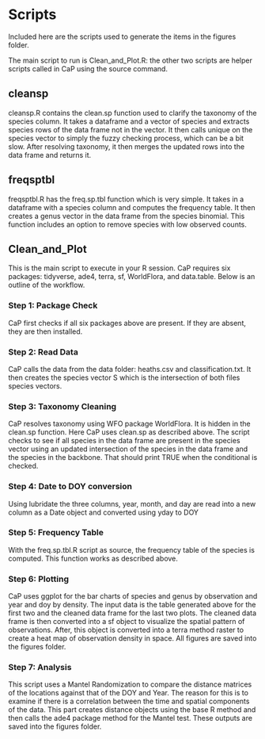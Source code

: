 # Scripts

Included here are the scripts used to generate the items in the figures folder.

The main script to run is Clean_and_Plot.R: the other two scripts are helper scripts called in CaP using the source command.

## cleansp
cleansp.R contains the clean.sp function used to clarify the taxonomy of the species column. It takes a dataframe and a vector of species and extracts species rows of the data frame not in the vector. It then calls unique on the species vector to simply the fuzzy checking process, which can be a bit slow. After resolving taxonomy, it then merges the updated rows into the data frame and returns it.

## freqsptbl
freqsptbl.R has the freq.sp.tbl function which is very simple. It takes in a dataframe with a species column and computes the frequency table. It then creates a genus vector in the data frame from the species binomial. This function includes an option to remove species with low observed counts.

## Clean_and_Plot
This is the main script to execute in your R session. CaP requires six packages: tidyverse, ade4, terra, sf, WorldFlora, and data.table. Below is an outline of the workflow.

### Step 1: Package Check
CaP first checks if all six packages above are present. If they are absent, they are then installed.

### Step 2: Read Data
CaP calls the data from the data folder: heaths.csv and classification.txt. It then creates the species vector S which is the intersection of both files species vectors.

### Step 3: Taxonomy Cleaning
CaP resolves taxonomy using WFO package WorldFlora. It is hidden in the clean.sp function. Here CaP uses clean.sp as described above. The script checks to see if all species in the data frame are present in the species vector using an updated intersection of the species in the data frame and the species in the backbone. That should print TRUE when the conditional is checked.

### Step 4: Date to DOY conversion
Using lubridate the three columns, year, month, and day are read into a new column as a Date object and converted using yday to DOY

### Step 5: Frequency Table
With the freq.sp.tbl.R script as source, the frequency table of the species is computed. This function works as described above.

### Step 6: Plotting
CaP uses ggplot for the bar charts of species and genus by observation and year and doy by density. The input data is the table generated above for the first two and the cleaned data frame for the last two plots. The cleaned data frame is then converted into a sf object to visualize the spatial pattern of observations. After, this object is converted into a terra method raster to create a heat map of observation density in space. All figures are saved into the figures folder.

### Step 7: Analysis
This script uses a Mantel Randomization to compare the distance matrices of the locations against that of the DOY and Year. The reason for this is to examine if there is a correlation between the time and spatial components of the data. This part creates distance objects using the base R method and then calls the ade4 package method for the Mantel test. These outputs are saved into the figures folder.
